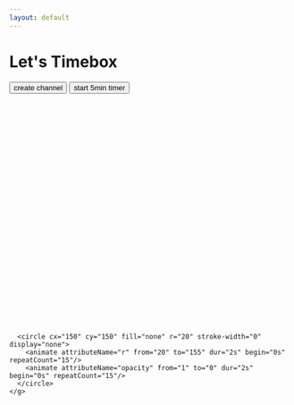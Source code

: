 ```yaml
---
layout: default
---
```


<h1>Let's Timebox</h1>

<input type="button" value="create channel" onclick="letstimebox.createChannel()"/>

<input type="button" value="start 5min timer" onclick="letstimebox.startNewTimer(5)"/>


<p id="link">
</p>

<p id="timer"></p>
<svg width="400px" height="400px" xmlns="http://www.w3.org/2000/svg" id="remaining-time-indicator">
	<g fill="none" transform="translate(50, 50)">
	  <circle stroke-width="20" cx="150" cy="150" r="140"></circle>
	  <path stroke-width="80" d="M 150,10 A 140,140 1,0,0 10,150 "/>
	  <circle cx="150" cy="150" r="40"></circle>

	  <circle cx="150" cy="150" fill="none" r="20" stroke-width="0" display="none">
		<animate attributeName="r" from="20" to="155" dur="2s" begin="0s" repeatCount="15"/>
		<animate attributeName="opacity" from="1" to="0" dur="2s" begin="0s" repeatCount="15"/>
	  </circle>
	</g>
</svg>
<div id="remaining-time-display"></div>
<script>

  // Enable pusher logging - don't include this in production
  Pusher.logToConsole = true;

  (function() {
    function makeid(length) {
       var result           = '';
       var characters       = 'abcdefghijklmnopqrstuvwxyz0123456789';
       var charactersLength = characters.length;
       for ( var i = 0; i < length; i++ ) {
          result += characters.charAt(Math.floor(Math.random() * charactersLength));
       }
       return result;
    }
    
	const pink = "#ff2cb4";
	const turqoise = "#40E0D0";
	const grey = "#979797";

	function getArcPath(minutes) {
		const margin = 10;
		const r = 140;

		const degree = minutes * 6; // 60 min is 360 degree
		const rad = degree * Math.PI / 180;

		const y = -Math.cos(rad) * r;
		const x = -Math.sin(rad) * r;

		const svgTargetX = Math.round(x + r + margin).toString();
		const svgTargetY = Math.round(y + r + margin).toString();
		const biggerThanHalf = degree % 360 > 180 ? "1" : "0";

		const dirtyFullTimeHack = degree === 360 ? ".0001" : "";
		const dirtyBiggerThanHalf = degree === 360 ? "1" : biggerThanHalf;

		const pathString = `M 150,10 A 140,140 1,${dirtyBiggerThanHalf},0 ${svgTargetX}${dirtyFullTimeHack},${svgTargetY}`;
		return pathString;
	}
	function showTime(minutes, seconds) {
		console.log(minutes, seconds);
		const svgGroup = document.getElementById("remaining-time-indicator").getElementsByTagName("g")[0];
		const timeDisplay = document.getElementById("remaining-time-display");
		const arc = svgGroup.getElementsByTagName("path")[0];
		const circles = svgGroup.getElementsByTagName("circle");
		if (minutes >=1) {
			circles[0].setAttribute("stroke", grey)
			circles[1].setAttribute("fill", grey)
			circles[2].setAttribute("fill", grey)
			circles[2].setAttribute("display", "none")
			arc.setAttribute("stroke", turqoise)
			arc.setAttribute("d", getArcPath(minutes))
			timeDisplay.innerHTML = minutes;
		} else if (seconds > 0) {
			circles[0].setAttribute("stroke", grey)
			circles[1].setAttribute("fill", grey)
			circles[2].setAttribute("fill", grey)
			circles[2].setAttribute("display", "none")
			arc.setAttribute("stroke", pink)
			arc.setAttribute("d", getArcPath(1))
			timeDisplay.innerHTML = seconds;
		} else {
			circles[0].setAttribute("stroke", pink)
			circles[1].setAttribute("fill", pink)
			circles[2].setAttribute("fill", pink)
			circles[2].setAttribute("display", "show")
			arc.setAttribute("stroke", pink)
			arc.setAttribute("d", getArcPath(0))
			timeDisplay.innerHTML = "0";
			setTimeout(function(){
				circles[0].setAttribute("stroke", grey)
				circles[1].setAttribute("fill", grey)
				circles[2].setAttribute("fill", grey)
				arc.setAttribute("stroke", turqoise)
				arc.setAttribute("d", getArcPath(15))
			}, 30000)
		}
	}

	function startTimerDisplay(durationMinutes) {
		var seconds = durationMinutes * 60;
		const interval = setInterval(function(){
			console.log(seconds);
			if(seconds > -1) {
				showTime(Math.floor(seconds / 60), seconds % 60);
			}
			else {
				clearInterval(interval);
			}
			seconds -= 1;
		}, 1000)
	}

    window.letstimebox = {
      pusher: new Pusher('ef8c49c842e4f97adbd5', {
        cluster: 'eu'
      }),
      createChannel: function() {
        letstimebox.channelId = makeid(8);
        document.getElementById("link").innerHTML = 'Watch this timer on <a target="_blank" href="watch/' + letstimebox.channelId + '">watch/' + letstimebox.channelId + '</a>. ';

        letstimebox.channel = letstimebox.pusher.subscribe(letstimebox.channelId);
        
        letstimebox.channel.bind('start-timer', letstimebox.timerStarted);
        
        window.location = "#" + letstimebox.channelId;
      },
      startNewTimer: function() {
        var xhr = new XMLHttpRequest();
        xhr.open("POST", "https://api.letstimebox.com/timer", true);

        //Send the proper header information along with the request
        xhr.setRequestHeader("Content-type", "application/json");

        xhr.send(JSON.stringify({
          "channel": letstimebox.channelId,
          "duration": "5"
        }));
      },
      timerStarted: function(data) {
        document.getElementById("timer").innerHTML = data.duration;
		startTimerDisplay(parseInt(data.duration));
      }
    };
    
  
  })();

  
</script>
